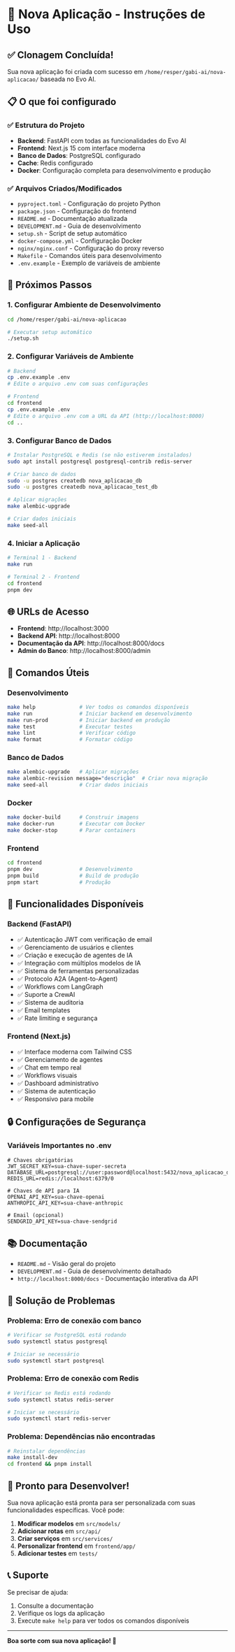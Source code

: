 # 🚀 Nova Aplicação - Instruções de Uso

## ✅ Clonagem Concluída!

Sua nova aplicação foi criada com sucesso em `/home/resper/gabi-ai/nova-aplicacao/` baseada no Evo AI.

## 📋 O que foi configurado

### ✅ Estrutura do Projeto
- **Backend**: FastAPI com todas as funcionalidades do Evo AI
- **Frontend**: Next.js 15 com interface moderna
- **Banco de Dados**: PostgreSQL configurado
- **Cache**: Redis configurado
- **Docker**: Configuração completa para desenvolvimento e produção

### ✅ Arquivos Criados/Modificados
- `pyproject.toml` - Configuração do projeto Python
- `package.json` - Configuração do frontend
- `README.md` - Documentação atualizada
- `DEVELOPMENT.md` - Guia de desenvolvimento
- `setup.sh` - Script de setup automático
- `docker-compose.yml` - Configuração Docker
- `nginx/nginx.conf` - Configuração do proxy reverso
- `Makefile` - Comandos úteis para desenvolvimento
- `.env.example` - Exemplo de variáveis de ambiente

## 🚀 Próximos Passos

### 1. Configurar Ambiente de Desenvolvimento

```bash
cd /home/resper/gabi-ai/nova-aplicacao

# Executar setup automático
./setup.sh
```

### 2. Configurar Variáveis de Ambiente

```bash
# Backend
cp .env.example .env
# Edite o arquivo .env com suas configurações

# Frontend
cd frontend
cp .env.example .env
# Edite o arquivo .env com a URL da API (http://localhost:8000)
cd ..
```

### 3. Configurar Banco de Dados

```bash
# Instalar PostgreSQL e Redis (se não estiverem instalados)
sudo apt install postgresql postgresql-contrib redis-server

# Criar banco de dados
sudo -u postgres createdb nova_aplicacao_db
sudo -u postgres createdb nova_aplicacao_test_db

# Aplicar migrações
make alembic-upgrade

# Criar dados iniciais
make seed-all
```

### 4. Iniciar a Aplicação

```bash
# Terminal 1 - Backend
make run

# Terminal 2 - Frontend
cd frontend
pnpm dev
```

## 🌐 URLs de Acesso

- **Frontend**: http://localhost:3000
- **Backend API**: http://localhost:8000
- **Documentação da API**: http://localhost:8000/docs
- **Admin do Banco**: http://localhost:8000/admin

## 🔧 Comandos Úteis

### Desenvolvimento
```bash
make help              # Ver todos os comandos disponíveis
make run               # Iniciar backend em desenvolvimento
make run-prod          # Iniciar backend em produção
make test              # Executar testes
make lint              # Verificar código
make format            # Formatar código
```

### Banco de Dados
```bash
make alembic-upgrade   # Aplicar migrações
make alembic-revision message="descrição"  # Criar nova migração
make seed-all          # Criar dados iniciais
```

### Docker
```bash
make docker-build      # Construir imagens
make docker-run        # Executar com Docker
make docker-stop       # Parar containers
```

### Frontend
```bash
cd frontend
pnpm dev               # Desenvolvimento
pnpm build             # Build de produção
pnpm start             # Produção
```

## 🎯 Funcionalidades Disponíveis

### Backend (FastAPI)
- ✅ Autenticação JWT com verificação de email
- ✅ Gerenciamento de usuários e clientes
- ✅ Criação e execução de agentes de IA
- ✅ Integração com múltiplos modelos de IA
- ✅ Sistema de ferramentas personalizadas
- ✅ Protocolo A2A (Agent-to-Agent)
- ✅ Workflows com LangGraph
- ✅ Suporte a CrewAI
- ✅ Sistema de auditoria
- ✅ Email templates
- ✅ Rate limiting e segurança

### Frontend (Next.js)
- ✅ Interface moderna com Tailwind CSS
- ✅ Gerenciamento de agentes
- ✅ Chat em tempo real
- ✅ Workflows visuais
- ✅ Dashboard administrativo
- ✅ Sistema de autenticação
- ✅ Responsivo para mobile

## 🔒 Configurações de Segurança

### Variáveis Importantes no .env
```env
# Chaves obrigatórias
JWT_SECRET_KEY=sua-chave-super-secreta
DATABASE_URL=postgresql://user:password@localhost:5432/nova_aplicacao_db
REDIS_URL=redis://localhost:6379/0

# Chaves de API para IA
OPENAI_API_KEY=sua-chave-openai
ANTHROPIC_API_KEY=sua-chave-anthropic

# Email (opcional)
SENDGRID_API_KEY=sua-chave-sendgrid
```

## 📚 Documentação

- `README.md` - Visão geral do projeto
- `DEVELOPMENT.md` - Guia de desenvolvimento detalhado
- `http://localhost:8000/docs` - Documentação interativa da API

## 🐛 Solução de Problemas

### Problema: Erro de conexão com banco
```bash
# Verificar se PostgreSQL está rodando
sudo systemctl status postgresql

# Iniciar se necessário
sudo systemctl start postgresql
```

### Problema: Erro de conexão com Redis
```bash
# Verificar se Redis está rodando
sudo systemctl status redis-server

# Iniciar se necessário
sudo systemctl start redis-server
```

### Problema: Dependências não encontradas
```bash
# Reinstalar dependências
make install-dev
cd frontend && pnpm install
```

## 🎉 Pronto para Desenvolver!

Sua nova aplicação está pronta para ser personalizada com suas funcionalidades específicas. Você pode:

1. **Modificar modelos** em `src/models/`
2. **Adicionar rotas** em `src/api/`
3. **Criar serviços** em `src/services/`
4. **Personalizar frontend** em `frontend/app/`
5. **Adicionar testes** em `tests/`

## 📞 Suporte

Se precisar de ajuda:
1. Consulte a documentação
2. Verifique os logs da aplicação
3. Execute `make help` para ver todos os comandos disponíveis

---

**Boa sorte com sua nova aplicação! 🚀** 
